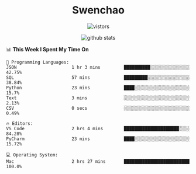 <h1 align="center">Swenchao</h3>

<p align="center">
  <img src="https://visitor-badge.glitch.me/badge?page_id=Swenchao" alt="vistors" />
</p>

<p align="center">
  <img src="https://github-readme-stats.vercel.app/api?username=Swenchao&count_private=true&show_icons=true&theme=vue-dark&hide_title=true" alt="github stats" />
</p>

<!--START_SECTION:waka-->
📊 **This Week I Spent My Time On** 

```text
💬 Programming Languages: 
JSON                     1 hr 3 mins         ██████████░░░░░░░░░░░░░░░   42.75% 
SQL                      57 mins             █████████░░░░░░░░░░░░░░░░   38.84% 
Python                   23 mins             ████░░░░░░░░░░░░░░░░░░░░░   15.7% 
Text                     3 mins              ░░░░░░░░░░░░░░░░░░░░░░░░░   2.13% 
CSV                      0 secs              ░░░░░░░░░░░░░░░░░░░░░░░░░   0.49%

🔥 Editors: 
VS Code                  2 hrs 4 mins        █████████████████████░░░░   84.28% 
PyCharm                  23 mins             ████░░░░░░░░░░░░░░░░░░░░░   15.72%

💻 Operating System: 
Mac                      2 hrs 27 mins       █████████████████████████   100.0%

```


<!--END_SECTION:waka-->
